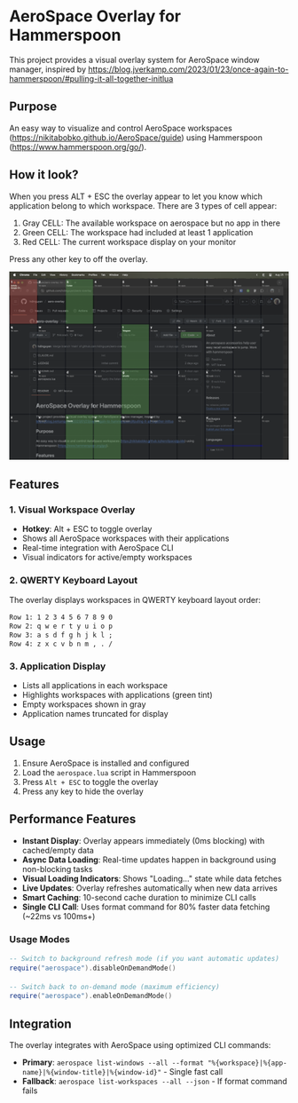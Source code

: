# AeroSpace Overlay for Hammerspoon

This project provides a visual overlay system for AeroSpace window manager, inspired by https://blog.jverkamp.com/2023/01/23/once-again-to-hammerspoon/#pulling-it-all-together-initlua

## Purpose

An easy way to visualize and control AeroSpace workspaces (https://nikitabobko.github.io/AeroSpace/guide) using Hammerspoon (https://www.hammerspoon.org/go/).

## How it look?
When you press ALT + ESC the overlay appear to let you know which application belong to which workspace.
There are 3 types of cell appear:
1. Gray CELL: The available workspace on aerospace but no app in there
2. Green CELL: The workspace had included at least 1 application
3. Red CELL: The current workspace display on your monitor

Press any other key to off the overlay.

![Example Overlay Screenshot](example.png)


## Features

### 1. Visual Workspace Overlay
- **Hotkey**: Alt + ESC to toggle overlay
- Shows all AeroSpace workspaces with their applications
- Real-time integration with AeroSpace CLI
- Visual indicators for active/empty workspaces

### 2. QWERTY Keyboard Layout
The overlay displays workspaces in QWERTY keyboard layout order:

```
Row 1: 1 2 3 4 5 6 7 8 9 0
Row 2: q w e r t y u i o p  
Row 3: a s d f g h j k l ;
Row 4: z x c v b n m , . /
```

### 3. Application Display
- Lists all applications in each workspace
- Highlights workspaces with applications (green tint)
- Empty workspaces shown in gray
- Application names truncated for display

## Usage

1. Ensure AeroSpace is installed and configured
2. Load the `aerospace.lua` script in Hammerspoon
3. Press `Alt + ESC` to toggle the overlay
4. Press any key to hide the overlay

## Performance Features
- **Instant Display**: Overlay appears immediately (0ms blocking) with cached/empty data
- **Async Data Loading**: Real-time updates happen in background using non-blocking tasks
- **Visual Loading Indicators**: Shows "Loading..." state while data fetches
- **Live Updates**: Overlay refreshes automatically when new data arrives
- **Smart Caching**: 10-second cache duration to minimize CLI calls
- **Single CLI Call**: Uses format command for 80% faster data fetching (~22ms vs 100ms+)

### Usage Modes
```lua
-- Switch to background refresh mode (if you want automatic updates)
require("aerospace").disableOnDemandMode()

-- Switch back to on-demand mode (maximum efficiency)
require("aerospace").enableOnDemandMode()
```

## Integration

The overlay integrates with AeroSpace using optimized CLI commands:
- **Primary**: `aerospace list-windows --all --format "%{workspace}|%{app-name}|%{window-title}|%{window-id}"` - Single fast call
- **Fallback**: `aerospace list-workspaces --all --json` - If format command fails


